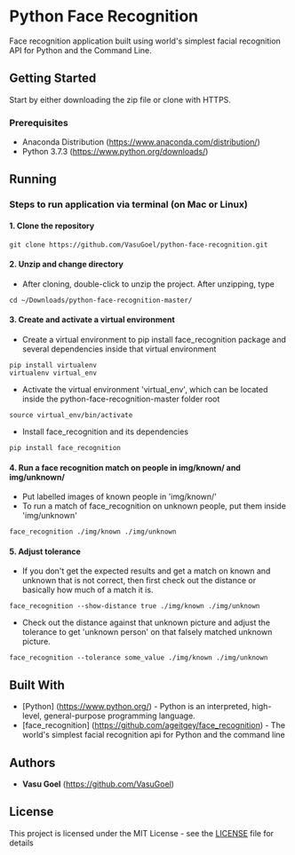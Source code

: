 # Python Face Recognition

Face recognition application built using world's simplest facial recognition API for Python and the Command Line. 

## Getting Started

Start by either downloading the zip file or clone with HTTPS.

### Prerequisites

* Anaconda Distribution (https://www.anaconda.com/distribution/)
* Python 3.7.3 (https://www.python.org/downloads/)

## Running

### Steps to run application via terminal (on Mac or Linux)

#### 1. Clone the repository

```
git clone https://github.com/VasuGoel/python-face-recognition.git
```

#### 2. Unzip and change directory

* After cloning, double-click to unzip the project. After unzipping, type

```
cd ~/Downloads/python-face-recognition-master/
```

#### 3. Create and activate a virtual environment

* Create a virtual environment to pip install face_recognition package and several dependencies inside that virtual environment

```
pip install virtualenv
virtualenv virtual_env
```

* Activate the virtual environment 'virtual_env', which can be located inside the python-face-recognition-master folder root

```
source virtual_env/bin/activate
```

* Install face_recognition and its dependencies

```
pip install face_recognition
```

#### 4. Run a face recognition match on people in img/known/ and img/unknown/

* Put labelled images of known people in 'img/known/'
* To run a match of face_recognition on unknown people, put them inside 'img/unknown'

```
face_recognition ./img/known ./img/unknown
```

#### 5. Adjust tolerance

* If you don't get the expected results and get a match on known and unknown that is not correct, then first check out the distance or basically how much of a match it is.

```
face_recognition --show-distance true ./img/known ./img/unknown
```

* Check out the distance against that unknown picture and adjust the tolerance to get 'unknown person' on that falsely matched unknown picture.

```
face_recognition --tolerance some_value ./img/known ./img/unknown
```


## Built With

* [Python] (https://www.python.org/) - Python is an interpreted, high-level, general-purpose programming language.
* [face_recognition] (https://github.com/ageitgey/face_recognition) - The world's simplest facial recognition api for Python and the command line

## Authors

* **Vasu Goel** (https://github.com/VasuGoel)

## License

This project is licensed under the MIT License - see the [LICENSE](https://github.com/VasuGoel/python-face-recognition/blob/master/LICENSE) file for details
